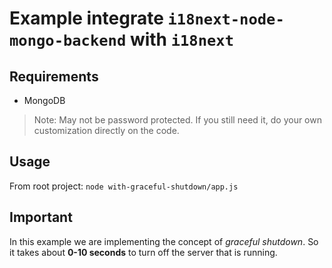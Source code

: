 # Example integrate `i18next-node-mongo-backend` with `i18next`

## Requirements

- MongoDB
> Note: May not be password protected. If you still need it, do your own customization directly on the code.

## Usage

From root project:
`node with-graceful-shutdown/app.js`

## Important

In this example we are implementing the concept of _graceful shutdown_. So it takes about **0-10 seconds** to turn off the server that is running.
